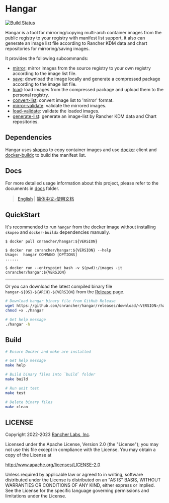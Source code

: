 # Hangar

[![Build Status](https://drone-pandaria.cnrancher.com/api/badges/cnrancher/hangar/status.svg?ref=refs/heads/main)](https://drone-pandaria.cnrancher.com/cnrancher/hangar)

Hangar is a tool for mirroring/copying multi-arch container images from the public registry to your registry with manifest list support, it also can generate an image list file according to Rancher KDM data and chart repositories for mirroring/saving images.

It provides the following subcommands:
- [mirror](docs/en_US/mirror.md): mirror images from the source registry to your own registry according to the image list file.
- [save](docs/en_US/save.md): download the image locally and generate a compressed package according to the image list file.
- [load](docs/en_US/load.md): load images from the compressed package and upload them to the personal registry.
- [convert-list](docs/en_US/convert-list.md): convert image list to 'mirror' format.
- [mirror-validate](docs/en_US/mirror-validate.md): validate the mirrored images.
- [load-validate](docs/en_US/load-validate.md): validate the loaded images.
- [generate-list](docs/en_US/generate-list.md): generate an image-list by Rancher KDM data and Chart repositories.

## Dependencies

Hangar uses [skopeo](https://github.com/containers/skopeo/blob/main/install.md) to copy container images and use [docker](https://docs.docker.com/get-docker/) client and [docker-buildx](https://docs.docker.com/build/install-buildx/) to build the manifest list.

## Docs

For more detailed usage information about this project, please refer to the documents in [docs](docs/) folder.

> [English](./docs/en_US/README.md) | [简体中文-使用文档](./docs/zh_CN/README.md)

## QuickStart

It's recommended to run `hangar` from the docker image without installing `skopeo` and `docker-buildx` dependencies manually.

```console
$ docker pull cnrancher/hangar:${VERSION}

$ docker run cnrancher/hangar:${VERSION} --help
Usage:	hangar COMMAND [OPTIONS]
......

$ docker run --entrypoint bash -v $(pwd):/images -it cnrancher/hangar:${VERSION}
```

----

Or you can download the latest compiled binary file `hangar-${OS}-${ARCH}-${VERSION}` from the [Release](https://github.com/cnrancher/hangar/releases) page.

```sh
# Download hangar binary file from GitHub Release
wget https://github.com/cnrancher/hangar/releases/download/<VERSION>/hangar-<OS>-<ARCH>-<VERSION> -O hangar
chmod +x ./hangar

# Get help message
./hangar -h
```

## Build

```sh
# Ensure Docker and make are installed

# Get help message
make help

# Build binary files into `build` folder
make build

# Run unit test
make test

# Delete binary files
make clean
```

## LICENSE

Copyright 2022-2023 [Rancher Labs, Inc](https://rancher.com).

Licensed under the Apache License, Version 2.0 (the "License");
you may not use this file except in compliance with the License.
You may obtain a copy of the License at

http://www.apache.org/licenses/LICENSE-2.0

Unless required by applicable law or agreed to in writing, software
distributed under the License is distributed on an "AS IS" BASIS,
WITHOUT WARRANTIES OR CONDITIONS OF ANY KIND, either express or implied.
See the License for the specific language governing permissions and
limitations under the License.
